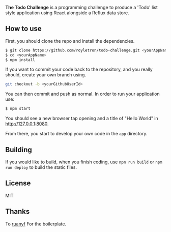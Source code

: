 **The Todo Challenge** is a programming challenge to produce a 'Todo' list style application using React alongside a Reflux data store.

## How to use

First, you should clone the repo and install the dependencies.

```bash
$ git clone https://github.com/royletron/todo-challenge.git <yourAppName>
$ cd <yourAppName>
$ npm install
```

If you want to commit your code back to the repository, and you really should, create your own branch using.

```bash
git checkout -b <yourGithubUserId>
```

You can then commit and push as normal. In order to run your application use:

```bash
$ npm start
```

You should see a new browser tap opening and a title of "Hello World" in http://127.0.0.1:8080.

From there, you start to develop your own code in the `app` directory.

## Building

If you would like to build, when you finish coding, use `npm run build` or `npm run deploy` to build the static files.

## License

MIT

## Thanks

To [ruanyf](https://github.com/ruanyf/react-babel-webpack-boilerplate) For the boilerplate.
